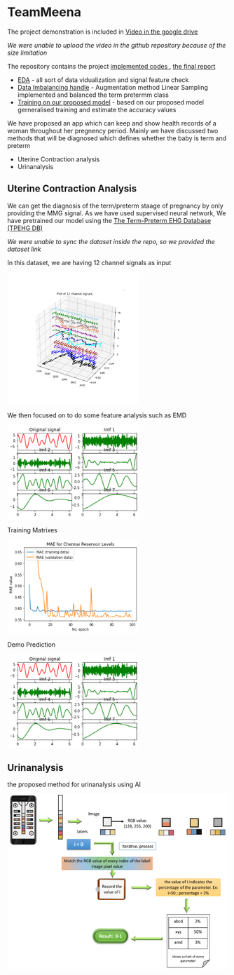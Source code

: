 <h1>TeamMeena</h1>
The project demonstration is included in <a href = "https://drive.google.com/file/d/181gUBDEMz58IHIHHx7jw6MJlwbkMgj6l/view?usp=sharing">Video in the google drive</a>
<p font-size:15px><i>We were unable to upload the video in the github repository because of the size limitation</i></p>
The repository contains the project <a href="implemented_codes"> implemented codes </a>, <a href="Report_team_Meena.pdf"> the final report </a>

<ul>
<li><a href = "implemented_codes/EDA.ipynb">EDA</a> - all sort of data vidualization and signal feature check</li>
<li><a href = "implemented_codes/Data_Imbalancing_handeling.ipynb">Data Imbalancing handle</a> - Augmentation method Linear Sampling implemented and balanced the term pretermm class</li>
<li><a href = "implemented_codes/Train_on_our_proposed_Model.ipynb">Training on our proposed model</a> - based on our proposed model gerneralised training and estimate the accuracy values</li>
</ul>


<p>We have proposed an app which can keep and show health records of a woman throughout her pregnency period. Mainly we have discussed two methods that will be diagnosed which defines whether the baby is term and preterm</p>
<ul>
  <li>Uterine Contraction analysis</li>
  <li>Urinanalysis</li>
  </ul>
<h2>Uterine Contraction Analysis</h2>
<p>We can get the diagnosis of the term/preterm staage of pregnancy by only providing the MMG signal. As we have used supervised neural network, We have pretrained our model using the <a href="https://archive.physionet.org/physiobank/database/tpehgdb/">The Term-Preterm EHG Database (TPEHG DB)</a>
<p font-size:5px><i>We were unable to sync the dataset inside the repo, so we provided the dataset link</i></p>

 
<p>In this dataset, we are having 12 channel signals as input</p>
<img src = "Images/plot signals (1).png" width = 300 >
<p>We then focused on to do some feature analysis such as EMD</p>
<img src = "Images/EMD.png" width = 300 >
<p>Training Matrixes</p>
<img src = "Images/training.png" width = 300 >
<p>Demo Prediction</p>
<img src = "Images/EMD.png" width = 300 >

<h2>Urinanalysis</h2>
<p>the proposed method for urinanalysis using AI</p>
<img src = "Images/urine.png" height = 400>
